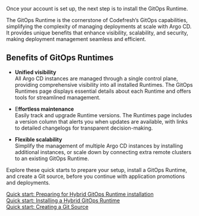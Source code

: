 



Once your account is set up, the next step is to install the GitOps Runtime.

The GitOps Runtime is the cornerstone of Codefresh’s GitOps capabilities, simplifying the complexity of managing deployments at scale with Argo CD. It provides unique benefits that enhance visibility, scalability, and security, making deployment management seamless and efficient.

## Benefits of GitOps Runtimes

* **Unified visibility**  
  All Argo CD instances are managed through a single control plane, providing comprehensive visibility into all installed Runtimes. The GitOps Runtimes page displays essential details about each Runtime and offers tools for streamlined management.

* E**ffortless maintenance**  
  Easily track and upgrade Runtime versions. The Runtimes page includes a version column that alerts you when updates are available, with links to detailed changelogs for transparent decision-making.

* **Flexible scalability**  
  Simplify the management of multiple Argo CD instances by installing additional instances, or scale down by connecting extra remote clusters to an existing GitOps Runtime.


Explore these quick starts to prepare your setup, install a GitOps Runtime, and create a Git source, before you continue with application promotions and deployments.

[Quick start: Preparing for Hybrid GitOps Runtime installation]({{site.baseurl}}/docs/gitops-quick-start/gitops-runtimes/verify-requirements/)  
[Quick start: Installing a Hybrid GitOps Runtime]({{site.baseurl}}/docs/gitops-quick-start/gitops-runtimes/runtime/)  
[Quick start: Creating a Git Source]({{site.baseurl}}/docs/gitops-quick-start/gitops-runtimes/create-git-source/)  